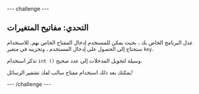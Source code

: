 --- challenge ---

## التحدي: مفاتيح المتغيرات

عدل البرنامج الخاص بك ، بحيث يمكن للمستخدم إدخال المفتاح الخاص بهم. للاستخدام ستحتاج إلى الحصول على إدخال المستخدم ، وتخزينه في متغير `key`.

تذكر استخدام `int ()` وسيلة لتحويل المدخلات إلى عدد صحيح.

يمكنك بعد ذلك استخدام مفتاح سالب لفك تشفير الرسائل!

--- /challenge ---
